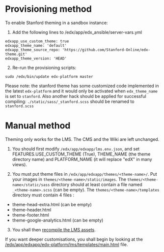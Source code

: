 # Provisioning method

To enable Stanford theming in a sandbox instance:

1) Add the following lines to /edx/app/edx_ansible/server-vars.yml

```
edxapp_use_custom_theme: true
edxapp_theme_name: 'default'
edxapp_theme_source_repo: 'https://github.com/Stanford-Online/edx-theme.git'
edxapp_theme_version: 'HEAD'
```

2) Re-run the provisioning scripts:

```
sudo /edx/bin/update edx-platform master
```

Please note: the stanford theme has some customized code implemented in the latest `edx-platform` and it would only be activated when `edx_theme_name` is set to `stanford`. Also another hack should be applied for successful compiling: `./static/sass/_stanford.scss` should be renamed to `stanford.scss`

# Manual method

Theming only works for the LMS. The CMS and the Wiki are left unchanged.

1) You should first modify `/edx/app/edxapp/lms.env.json`, and set FEATURES.USE_CUSTOM_THEME (True), THEME_NAME (the theme directory name) and PLATFORM_NAME (it will replace "edX" in many views).

2) You must put theme files in `/edx/app/edxapp/themes/<theme-name>/`.
Put your images in `themes/<theme-name>/static/images`.
The `themes/<theme-name>/static/sass` directory should at least contain a file named `_<theme-name>.scss` (can be empty).
The `themes/<theme-name>/templates` directory must contain 4 files :
- theme-head-extra.html (can be empty)
- theme-header.html
- theme-footer.html
- theme-google-analytics.html (can be empty)

3) You shall then [recompile the LMS assets](https://github.com/edx/configuration/wiki/edX-Managing-the-Production-Stack#compile-assets-manually).

If you want deeper customisations, you shall begin by looking at the [/edx/app/edxapp/edx-platform/lms/templates/main.html](https://github.com/edx/edx-platform/blob/master/lms/templates/main.html) file.
